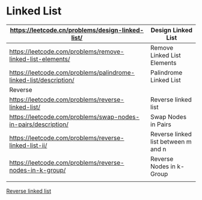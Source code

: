 # Linked List

| https://leetcode.cn/problems/design-linked-list/ | Design Linked List |
| --- | --- |
| https://leetcode.com/problems/remove-linked-list-elements/ | Remove Linked List Elements |
| https://leetcode.com/problems/palindrome-linked-list/description/ | Palindrome Linked List |
| Reverse |  |
| https://leetcode.com/problems/reverse-linked-list/ | Reverse linked list |
| https://leetcode.com/problems/swap-nodes-in-pairs/description/ | Swap Nodes in Pairs |
| https://leetcode.com/problems/reverse-linked-list-ii/ | Reverse linked list between m and n |
| https://leetcode.com/problems/reverse-nodes-in-k-group/ | Reverse Nodes in k-Group |
|  |  |

[Reverse linked list](Linked%20List%2074c6c14eb6e54bf4a11e1553f81486de/Reverse%20linked%20list%20836b1dee05d64173a0a7db040799c6d8.md)